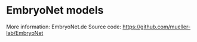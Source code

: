 # EmbryoNet models 

More information: EmbryoNet.de 
Source code: https://github.com/mueller-lab/EmbryoNet
